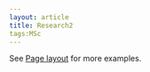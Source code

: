 ```yaml
---
layout: article
title: Research2
tags:MSc
---
```



See [Page layout](https://tianqi.name/jekyll-TeXt-theme/samples.html#page-layout) for more examples.

<!--more-->
